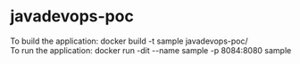 # javadevops-poc

To build the application:
docker build -t sample javadevops-poc/ <br>
To run the application:
docker run -dit --name sample -p 8084:8080  sample<br>
